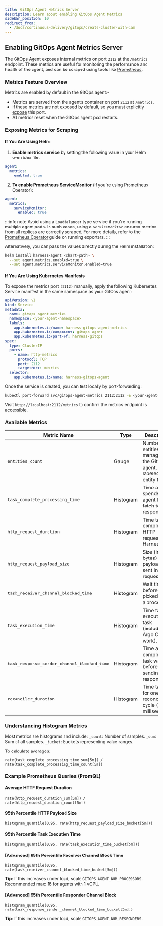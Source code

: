 ```yaml
---
title: GitOps Agent Metrics Server
description: Learn about enabling GitOps Agent Metrics
sidebar_position: 10
redirect_from:
  - /docs/continuous-delivery/gitops/create-cluster-with-iam
---
```


## Enabling GitOps Agent Metrics Server
The GitOps Agent exposes internal metrics on port `2112` at the `/metrics` endpoint. These metrics are useful for monitoring the performance and health of the agent, and can be scraped using tools like [Prometheus](https://github.com/prometheus-operator/prometheus-operator/blob/main/Documentation/user-guides/running-exporters.md).

### Metrics Feature Overview
Metrics are enabled by default in the GitOps agent:- 

- Metrics are served from the agent’s container on port `2112` at `/metrics`.
- If these metrics are not exposed by default, so you must explicitly [expose](#enabling-gitops-agent-metrics-server) this port.
- All metrics reset when the GitOps agent pod restarts.

### Exposing Metrics for Scraping

#### If You Are Using Helm

1. **Enable metrics service** by setting the following value in your Helm overrides file:
```yaml
agent:
  metrics:
    enabled: true

```
2. **To enable Prometheus ServiceMonitor** (if you're using Prometheus Operator):
```yaml
agent:
  metrics:
    serviceMonitor:
      enabled: true

```
:::info note
Avoid using a `LoadBalancer` type service if you're running multiple agent pods. In such cases, using a `ServiceMonitor` ensures metrics from all replicas are correctly scraped. For more details, refer to the [Prometheus Operator](https://github.com/prometheus-operator/prometheus-operator/blob/main/Documentation/user-guides/running-exporters.md) guide on running exporters.
:::

Alternatively, you can pass the values directly during the Helm installation:
```bash
helm install harness-agent <chart-path> \
  --set agent.metrics.enabled=true \
  --set agent.metrics.serviceMonitor.enabled=true
```

#### If You Are Using Kubernetes Manifests
To expose the metrics port `(2112)` manually, apply the following Kubernetes Service manifest in the same namespace as your GitOps agent:
```yaml
apiVersion: v1
kind: Service
metadata:
  name: gitops-agent-metrics
  namespace: <your-agent-namespace>
  labels:
    app.kubernetes.io/name: harness-gitops-agent-metrics
    app.kubernetes.io/component: gitops-agent
    app.kubernetes.io/part-of: harness-gitops
spec:
  type: ClusterIP
  ports:
    - name: http-metrics
      protocol: TCP
      port: 2112
      targetPort: metrics
  selector:
    app.kubernetes.io/name: harness-gitops-agent
```
Once the service is created, you can test locally by port-forwarding:
```bash
kubectl port-forward svc/gitops-agent-metrics 2112:2112 -n <your-agent-namespace>
```
Visit `http://localhost:2112/metrics` to confirm the metrics endpoint is accessible.

### Available Metrics

| Metric Name | Type | Description |
| --- | --- | --- |
| `entities_count` | Gauge | Number of entities being managed by the GitOps agent, labeled by entity type. |
| `task_complete_processing_time` | Histogram | Time a task spends in the agent from fetch to response. |
| `http_request_duration` | Histogram | Time taken to complete HTTP requests to Harness. |
| `http_request_payload_size` | Histogram | Size (in bytes) of payloads sent in HTTP requests. |
| `task_receiver_channel_blocked_time` | Histogram | Wait time before task is picked up by a processor. |
| `task_execution_time` | Histogram | Time taken to execute a task (includes Argo CD work). |
| `task_response_sender_channel_blocked_time` | Histogram | Time a completed task waits before sending response. |
| `reconciler_duration` | Histogram | Time taken for one reconciliation cycle (in milliseconds). |

### Understanding Histogram Metrics

Most metrics are histograms and include:
`_count`: Number of samples.
`_sum`: Sum of all samples.
`_bucket`: Buckets representing value ranges.

To calculate averages:
```promql
rate(task_complete_processing_time_sum[5m]) / rate(task_complete_processing_time_count[5m])
```

### Example Prometheus Queries (PromQL)

#### Average HTTP Request Duration
```promql
rate(http_request_duration_sum[5m]) / rate(http_request_duration_count[5m])
```

#### 95th Percentile HTTP Payload Size
```promql
histogram_quantile(0.95, rate(http_request_payload_size_bucket[5m]))
```

#### 95th Percentile Task Execution Time
```promql
histogram_quantile(0.95, rate(task_execution_time_bucket[5m]))
```

#### [Advanced] 95th Percentile Receiver Channel Block Time
```promql
histogram_quantile(0.95, rate(task_receiver_channel_blocked_time_bucket[5m]))
```
**Tip**: If this increases under load, scale `GITOPS_AGENT_NUM_PROCESSORS`.
Recommended max: 16 for agents with 1 vCPU.

#### [Advanced] 95th Percentile Responder Channel Block
```promql
histogram_quantile(0.95, rate(task_response_sender_channel_blocked_time_bucket[5m]))
```
**Tip**: If this increases under load, scale `GITOPS_AGENT_NUM_RESPONDERS`.